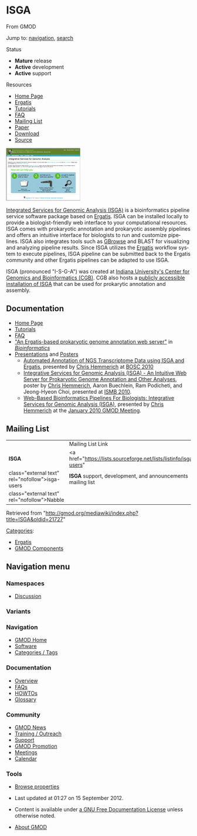 <div id="mw-page-base" class="noprint">

</div>

<div id="mw-head-base" class="noprint">

</div>

<div id="content" class="mw-body" role="main">

<span id="top"></span>

<div id="mw-js-message" style="display:none;">

</div>



# <span dir="auto">ISGA</span>

<div id="bodyContent">

<div id="siteSub">

From GMOD

</div>

<div id="contentSub">

</div>

<div id="jump-to-nav" class="mw-jump">

Jump to: [navigation](#mw-navigation), [search](#p-search)

</div>

<div id="mw-content-text" class="mw-content-ltr" lang="en" dir="ltr">

<div class="componentBox">

<div class="compBoxHdr">

Status

</div>

- **Mature** release
- **Active** development
- **Active** support

<div class="compBoxHdr">

Resources

</div>

- <a href="http://isga.cgb.indiana.edu/" class="external text"
  rel="nofollow">Home Page</a>
- <a href="Ergatis" class="mw-redirect" title="Ergatis">Ergatis</a>
- <a href="http://isga.cgb.indiana.edu/Help/Tutorial"
  class="external text" rel="nofollow">Tutorials</a>
- <a href="http://isga.cgb.indiana.edu/Help/FAQ" class="external text"
  rel="nofollow">FAQ</a>
- [Mailing List](ISGA#Mailing_List "ISGA")
- <a
  href="http://bioinformatics.oxfordjournals.org/cgi/content/abstract/26/8/1122"
  class="external text" rel="nofollow">Paper</a>
- <a href="http://cgb.indiana.edu/downloads/6" class="external text"
  rel="nofollow">Download</a>
- <a href="http://sourceforge.net/projects/isga/develop"
  class="external text" rel="nofollow">Source</a>

<div class="floatleft">

<a href="http://isga.cgb.indiana.edu/" rel="nofollow"
title="ISGA at the Center for Genomics and Bioinformatics"><img
src="../mediawiki/images/5/52/ISGAHomePageThumb.png" width="202"
height="143"
alt="ISGA at the Center for Genomics and Bioinformatics" /></a>

</div>

<a href="http://isga.cgb.indiana.edu/" class="external text"
rel="nofollow">Integrated Services for Genomic Analysis (ISGA)</a> is a
bioinformatics pipeline service software package based on
<a href="Ergatis" class="mw-redirect" title="Ergatis">Ergatis</a>. ISGA
can be installed locally to provide a biologist-friendly web interface
to your computational resources. ISGA comes with prokaryotic annotation
and prokaryotic assembly pipelines and offers an intuitive interface for
biologists to run and customize pipelines. ISGA also integrates tools
such as [GBrowse](GBrowse.1 "GBrowse") and BLAST for visualizing and
analyzing pipeline results. Since ISGA utilizes the
<a href="Ergatis" class="mw-redirect" title="Ergatis">Ergatis</a>
workflow system to execute pipelines, ISGA pipeline can be submitted
back to the Ergatis community and other Ergatis pipelines can be adapted
to use ISGA.

ISGA (pronounced "I-S-G-A") was created at
<a href="http://cgb.indiana.edu/" class="external text"
rel="nofollow">Indiana University's Center for Genomics and
Bioinformatics (CGB)</a>. CGB also hosts a
<a href="http://isga.cgb.indiana.edu/" class="external text"
rel="nofollow">publicly accessible installation of ISGA</a> that can be
used for prokarytic annotation and assembly.

## <span id="Documentation" class="mw-headline">Documentation</span>

- <a href="http://isga.cgb.indiana.edu/" class="external text"
  rel="nofollow">Home Page</a>
- <a href="http://isga.cgb.indiana.edu/Help/Tutorial"
  class="external text" rel="nofollow">Tutorials</a>
- <a href="http://isga.cgb.indiana.edu/Help/FAQ" class="external text"
  rel="nofollow">FAQ</a>
- <a
  href="http://bioinformatics.oxfordjournals.org/cgi/content/abstract/26/8/1122"
  class="external text" rel="nofollow">"An Ergatis-based prokaryotic
  genome annotation web server"</a> in
  *<a href="http://bioinformatics.oxfordjournals.org/"
  class="external text" rel="nofollow">Bioinformatics</a>*
- [Presentations](Category%3APresentations "Category%3APresentations") and
  [Posters](Category%3APosters "Category%3APosters")
  - [Automated Annotation of NGS Transcriptome Data using ISGA and
    Ergatis](File:NGSTranscriptomeISGAErgatis.pdf "File:NGSTranscriptomeISGAErgatis.pdf"),
    presented by [Chris Hemmerich](User%3AChemmeri "User%3AChemmeri") at
    [BOSC 2010](ISMB_2010 "ISMB 2010")
  - [Integrative Services for Genomic Analysis (ISGA) - An Intuitive Web
    Server for Prokaryotic Genome Annotation and Other
    Analyses](File:ISGAISMB2010Poster.pdf "File:ISGAISMB2010Poster.pdf"),
    poster by [Chris Hemmerich](User%3AChemmeri "User%3AChemmeri"), Aaron
    Buechlein, Ram Podicheti, and Jeong-Hyeon Choi, presented at [ISMB
    2010](ISMB_2010 "ISMB 2010").
  - [Web-Based Bioinformatics Pipelines For Biologists: Integrative
    Services for Genomic Analysis
    (ISGA)](File:Jan2010ErgatisForBiologists.pdf "File:Jan2010ErgatisForBiologists.pdf"),
    presented by [Chris Hemmerich](User%3AChemmeri "User%3AChemmeri") at the
    [January 2010 GMOD
    Meeting](January_2010_GMOD_Meeting "January 2010 GMOD Meeting").

  

## <span id="Mailing_List" class="mw-headline">Mailing List</span>

|  |  |  |  |
|----|----|----|----|
|  | Mailing List Link | Description | Archive(s) |
| **ISGA** | <a href="https://lists.sourceforge.net/lists/listinfo/isga-users"
class="external text" rel="nofollow">isga-users</a> | **ISGA** support, development, and announcements mailing list | <a href="http://gmod.827538.n3.nabble.com/ISGA-Users-f1031703.html"
class="external text" rel="nofollow">Nabble</a> |

</div>

<div class="printfooter">

Retrieved from
"<http://gmod.org/mediawiki/index.php?title=ISGA&oldid=21727>"

</div>

<div id="catlinks" class="catlinks">

<div id="mw-normal-catlinks" class="mw-normal-catlinks">

[Categories](Special:Categories "Special:Categories"):

- [Ergatis](Category%3AErgatis "Category%3AErgatis")
- [GMOD Components](Category%3AGMOD_Components "Category%3AGMOD Components")

</div>

</div>

<div class="visualClear">

</div>

</div>

</div>

<div id="mw-navigation">

## Navigation menu

<div id="mw-head">



<div id="left-navigation">

<div id="p-namespaces" class="vectorTabs" role="navigation"
aria-labelledby="p-namespaces-label">

### Namespaces


- <span id="ca-talk"><a
  href="http://gmod.org/mediawiki/index.php?title=Talk:ISGA&amp;action=edit&amp;redlink=1"
  accesskey="t"
  title="Discussion about the content page [t]">Discussion</a></span>

</div>

<div id="p-variants" class="vectorMenu emptyPortlet" role="navigation"
aria-labelledby="p-variants-label">

### 

### Variants[](#)

<div class="menu">

</div>

</div>

</div>





</div>

</div>

</div>

<div id="mw-panel">

<div id="p-logo" role="banner">

<a href="Main_Page"
style="background-image: url(../images/GMOD-cogs.png);"
title="Visit the main page"></a>

</div>

<div id="p-Navigation" class="portal" role="navigation"
aria-labelledby="p-Navigation-label">

### Navigation

<div class="body">

- <span id="n-GMOD-Home">[GMOD Home](Main_Page)</span>
- <span id="n-Software">[Software](GMOD_Components)</span>
- <span id="n-Categories-.2F-Tags">[Categories /
  Tags](Categories)</span>

</div>

</div>

<div id="p-Documentation" class="portal" role="navigation"
aria-labelledby="p-Documentation-label">

### Documentation

<div class="body">

- <span id="n-Overview">[Overview](Overview)</span>
- <span id="n-FAQs">[FAQs](Category%3AFAQ)</span>
- <span id="n-HOWTOs">[HOWTOs](Category%3AHOWTO)</span>
- <span id="n-Glossary">[Glossary](Glossary)</span>

</div>

</div>

<div id="p-Community" class="portal" role="navigation"
aria-labelledby="p-Community-label">

### Community

<div class="body">

- <span id="n-GMOD-News">[GMOD News](GMOD_News)</span>
- <span id="n-Training-.2F-Outreach">[Training /
  Outreach](Training_and_Outreach)</span>
- <span id="n-Support">[Support](Support)</span>
- <span id="n-GMOD-Promotion">[GMOD Promotion](GMOD_Promotion)</span>
- <span id="n-Meetings">[Meetings](Meetings)</span>
- <span id="n-Calendar">[Calendar](Calendar)</span>

</div>

</div>

<div id="p-tb" class="portal" role="navigation"
aria-labelledby="p-tb-label">

### Tools

<div class="body">


- <span id="t-smwbrowselink"><a href="Special%3ABrowse/ISGA" rel="smw-browse">Browse properties</a></span>


</div>

</div>

</div>

</div>

<div id="footer" role="contentinfo">

- <span id="footer-info-lastmod">Last updated at 01:27 on 15 September
  2012.</span>
<!-- - <span id="footer-info-viewcount">50,801 page views.</span> -->
- <span id="footer-info-copyright">Content is available under
  <a href="http://www.gnu.org/licenses/fdl-1.3.html" class="external"
  rel="nofollow">a GNU Free Documentation License</a> unless otherwise
  noted.</span>

<!-- -->

- <span id="footer-places-about">[About
  GMOD](GMOD:About "GMOD:About")</span>

<!-- -->






</div>

</div>
